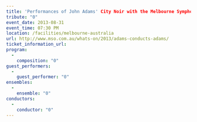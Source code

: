 ```yaml
---
title: 'Performances of John Adams' City Noir with the Melbourne Symphony Orchestra'
tribute: "0"
event_date: 2013-08-31
event_time: 07:30 PM
location: /facilities/melbourne-australia
url: http://www.mso.com.au/whats-on/2013/adams-conducts-adams/
ticket_information_url: 
program: 
  -
    composition: "0"
guest_performers: 
  -
    guest_performer: "0"
ensembles: 
  -
    ensemble: "0"
conductors: 
  -
    conductor: "0"
---
```

